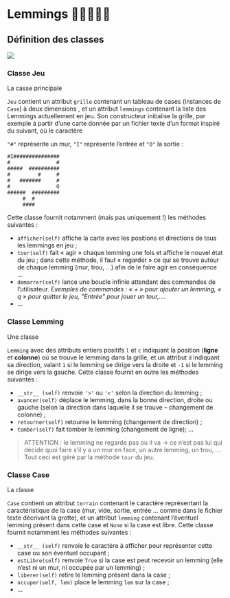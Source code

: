 # Lemmings 🏃🏻🧍🚶🤸  

## Définition des classes

![](/img/drawit-diagram-11.png)
### Classe Jeu
La casse principale

`Jeu` contient un attribut `grille` contenant un tableau de cases (instances de `Case`) à deux dimensions , et un attribut `lemmings`  contenant la liste des Lemmings actuellement en jeu.
Son constructeur initialise la grille, par exemple à partir d’une carte donnée par un fichier texte d’un format inspiré du suivant, où le caractère

`"#"` représente un mur, `"I"` représente l’entrée et `"O"` la sortie : 
```
#I###############
#               #
#####  ##########
#         #     #
#   #######     #
#               O
######  #########
     #  #
     ####
```

Cette classe fournit notamment (mais pas uniquement !) les méthodes suivantes :

* `afficher(self)` affiche la carte avec les positions et directions de tous les lemmings en jeu ;
* `tour(self)` fait « agir » chaque lemming une fois et affiche le nouvel état du jeu ;
dans cette méthode, il faut « regarder » ce qui se trouve autour de chaque lemming (mur, trou, …) afin de le faire agir en conséquence …
* `demarrer(self)` lance une boucle infinie attendant des commandes de l’utilisateur.
*Exemples de commandes : « + » pour ajouter un lemming, « q » pour quitter le jeu, "Entrée" pour jouer un tour,….*
* …
 

### Classe Lemming
Une classe

`Lemming` avec des attributs entiers positifs `l` et `c` indiquant la position (**ligne** et **colonne**) où se trouve le lemming dans la grille, et un attribut `d` indiquant sa direction, valant `1` si le lemming se dirige vers la droite et `-1` si le lemming se dirige vers la gauche.
Cette classe fournit en outre les méthodes suivantes :

* `__str__ (self)` renvoie `'>'` ou `'<'` selon la direction du lemming ;
* `avancer(self)` déplace le lemming, dans la bonne direction, droite ou gauche (selon la direction dans laquelle il se trouve – changement de colonne) ;
* `retourner(self)` retourne le lemming (changement de direction) ;
* `tomber(self)` fait tomber le lemming (changement de ligne);
…

> ATTENTION : le lemming ne regarde pas ou il va → ce n’est pas lui qui décide quoi faire s’il y a un mur en face, un autre lemming, un trou, … Tout ceci est géré par la méthode `tour` du jeu.
 

### Classe Case
La classe

`Case` contient un attribut `terrain` contenant le caractère représentant la caractéristique de la case (mur, vide, sortie, entrée … comme dans le fichier texte décrivant la grotte), et un attribut `lemming` contenant l’éventuel lemming présent dans cette case et `None` si la case est libre.
Cette classe fournit notamment les méthodes suivantes :

* `__str__ (self)` renvoie le caractère à afficher pour représenter cette case ou son éventuel occupant ;
* `estLibre(self)` renvoie `True` si la case est peut recevoir un lemming (elle n’est ni un mur, ni occupée par un lemming) ;
* `liberer(self)` retire le lemming présent dans la case ;
* `occuper(self, lem)` place le lemming `lem` sur la case ;
* …
